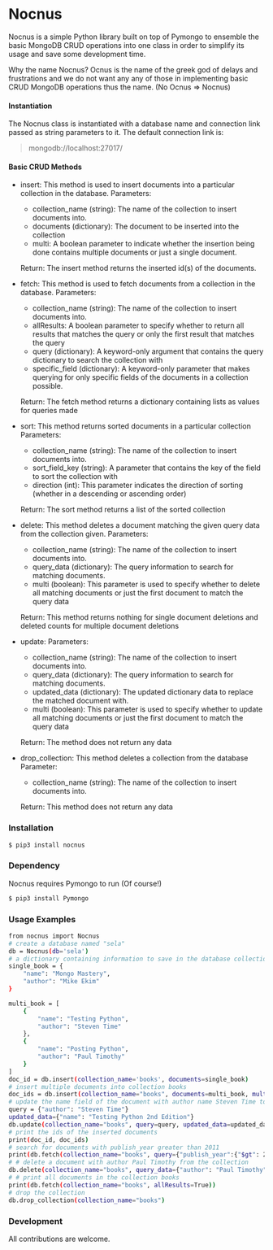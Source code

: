 # Nocnus
Nocnus is a simple Python library built on top of Pymongo to ensemble the basic MongoDB CRUD operations into one class in order to simplify its usage and save some development time.

Why the name Nocnus?
Ocnus is the name of the greek god of delays and frustrations and we
do not want any any of those in implementing basic CRUD MongoDB operations
thus the name. (No Ocnus => Nocnus)

#### Instantiation
The Nocnus class is instantiated with a database name and connection link passed as string parameters to it. The default connection link is: 
> mongodb://localhost:27017/ 

#### Basic CRUD Methods
  - insert: This method is used to insert documents into a particular collection in the database.
    Parameters:
    * collection_name (string): The name of the collection to insert documents into.
    * documents (dictionary): The document to be inserted into the collection
    * multi: A boolean parameter to indicate whether the insertion being done contains multiple 
      documents or just a single document.

    Return:
    The insert method returns the inserted id(s) of the documents.

 - fetch: This method is used to fetch documents from a collection in the database.
    Parameters:
    *  collection_name (string): The name of the collection to insert documents into.
    *  allResults: A boolean parameter to specify whether to return all results that matches the query
       or only the first result that matches the query
    *  query (dictionary): A keyword-only argument that contains the query dictionary to search the
       collection with
    *  specific_field (dictionary): A keyword-only parameter that makes querying for only specific       fields of the documents in a collection possible.
    
    Return:
    The fetch method returns a dictionary containing lists as values for queries made

 - sort: This method returns sorted documents in a particular collection
    Parameters:
    *  collection_name (string): The name of the collection to insert documents into.
    *  sort_field_key (string): A parameter that contains the key of the field to sort the collection    with
    *  direction (int): This parameter indicates the direction of sorting (whether in a descending or    ascending order)
    
    Return:
    The sort method returns a list of the sorted collection

 - delete: This method deletes a document matching the given query data from the collection given.
    Parameters:
    *  collection_name (string): The name of the collection to insert documents into.
    *  query_data (dictionary): The query information to search for matching documents.
    *  multi (boolean): This parameter is used to specify whether to delete all matching documents or    just the first document to match the query data
    
    Return:
    This method returns nothing for single document deletions and deleted counts for multiple document deletions

 - update:
    Parameters:
    *  collection_name (string): The name of the collection to insert documents into.
    *  query_data (dictionary): The query information to search for matching documents.
    *  updated_data (dictionary): The updated dictionary data to replace the matched document with.
    *  multi (boolean): This parameter is used to specify whether to update all matching documents or    just the first document to match the query data
    
    Return:
    The method does not return any data

 - drop_collection: This method deletes a collection from the database
    Parameter:
    *  collection_name (string): The name of the collection to insert documents into.
    
    Return:
    This method does not return any data 
  
### Installation
```sh
$ pip3 install nocnus
```
### Dependency
Nocnus requires Pymongo to run (Of course!)

```sh
$ pip3 install Pymongo
```

### Usage Examples
```sh
from nocnus import Nocnus
# create a database named "sela"
db = Nocnus(db='sela')
# a dictionary containing information to save in the database collection "books"
single_book = {
    "name": "Mongo Mastery",
    "author": "Mike Ekim"
}

multi_book = [
    {
        "name": "Testing Python",
        "author": "Steven Time"
    },
    {
        "name": "Posting Python",
        "author": "Paul Timothy"
    }
]
doc_id = db.insert(collection_name='books', documents=single_book)
# insert multiple documents into collection books
doc_ids = db.insert(collection_name="books", documents=multi_book, multi=True)
# update the name field of the document with author name Steven Time to Testing Python 2nd Edition
query = {"author": "Steven Time"}
updated_data={"name": "Testing Python 2nd Edition"}
db.update(collection_name="books", query=query, updated_data=updated_data)
# print the ids of the inserted documents
print(doc_id, doc_ids)
# search for documents with publish_year greater than 2011
print(db.fetch(collection_name="books", query={"publish_year":{"$gt": 2011}}))
# # delete a document with author Paul Timothy from the collection
db.delete(collection_name="books", query_data={"author": "Paul Timothy"})
# # print all documents in the collection books
print(db.fetch(collection_name="books", allResults=True))
# drop the collection
db.drop_collection(collection_name="books")
```

### Development

All contributions are welcome.
